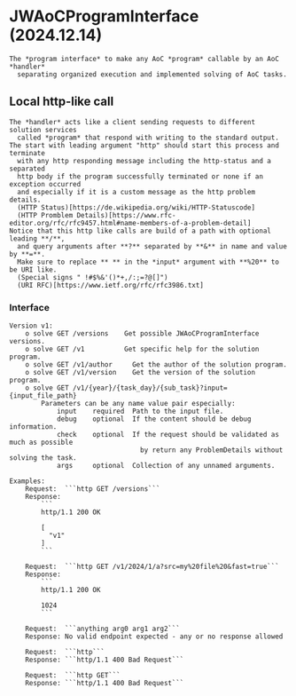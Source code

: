 # JWAoCProgramInterface (2024.12.14)

	The *program interface* to make any AoC *program* callable by an AoC *handler*
	  separating organized execution and implemented solving of AoC tasks.


## Local http-like call

	The *handler* acts like a client sending requests to different solution services
	  called *program* that respond with writing to the standard output.
	The start with leading argument "http" should start this process and terminate
	  with any http responding message including the http-status and a separated
	  http body if the program successfully terminated or none if an exception occurred
	  and especially if it is a custom message as the http problem details.
	  (HTTP Status)[https://de.wikipedia.org/wiki/HTTP-Statuscode]
	  (HTTP Promblem Details)[https://www.rfc-editor.org/rfc/rfc9457.html#name-members-of-a-problem-detail]
	Notice that this http like calls are build of a path with optional leading **/**,
	  and query arguments after **?** separated by **&** in name and value by **=**.
	  Make sure to replace ** ** in the *input* argument with **%20** to be URI like.
	  (Special signs " !#$%&'()*+,/:;=?@[]")
	  (URI RFC)[https://www.ietf.org/rfc/rfc3986.txt]

### Interface

	Version v1:
		o solve GET /versions    Get possible JWAoCProgramInterface versions.
		o solve GET /v1          Get specific help for the solution program.
		o solve GET /v1/author     Get the author of the solution program.
		o solve GET /v1/version    Get the version of the solution program.
		o solve GET /v1/{year}/{task_day}/{sub_task}?input={input_file_path}
			Parameters can be any name value pair especially:
				input    required  Path to the input file.
				debug    optional  If the content should be debug information.
				check    optional  If the request should be validated as much as possible
				                     by return any ProblemDetails without solving the task.
				args     optional  Collection of any unnamed arguments.

	Examples:
		Request:  ```http GET /versions```
		Response:
			```
			http/1.1 200 OK
			
			[
			  "v1"
			]
			```

		Request:  ```http GET /v1/2024/1/a?src=my%20file%20&fast=true```
		Response:
			```
			http/1.1 200 OK
			
			1024
			```

		Request:  ```anything arg0 arg1 arg2```
		Response: No valid endpoint expected - any or no response allowed

		Request:  ```http```
		Response: ```http/1.1 400 Bad Request```

		Request:  ```http GET```
		Response: ```http/1.1 400 Bad Request```